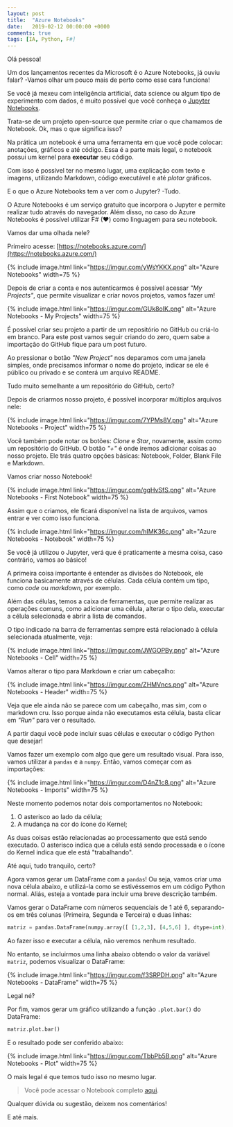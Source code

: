 ```yaml
---
layout: post
title:  "Azure Notebooks"
date:   2019-02-12 00:00:00 +0000
comments: true
tags: [IA, Python, F#]
---
```


Olá pessoa!

Um dos lançamentos recentes da Microsoft é o Azure Notebooks, já ouviu falar? -Vamos olhar um pouco mais de perto como esse cara funciona!

<!--more-->

Se você já mexeu com inteligência artificial, data science ou algum tipo de experimento com dados, é muito possível que você conheça o [Jupyter Notebooks](https://jupyter.org/).

Trata-se de um projeto open-source que permite criar o que chamamos de Notebook. Ok, mas o que significa isso?

Na prática um notebook é uma uma ferramenta em que você pode colocar: anotações, gráficos e até código. Essa é a parte mais legal, o notebook possui um kernel para **executar** seu código.

Com isso é possível ter no mesmo lugar, uma explicação com texto e imagens, utilizando Markdown, código executável e até *plotar* gráficos.

E o que o Azure Notebooks tem a ver com o Jupyter? -Tudo.

O Azure Notebooks é um serviço gratuito que incorpora o Jupyter e permite realizar tudo através do navegador. Além disso, no caso do Azure Notebooks é possível utilizar F# (❤) como linguagem para seu notebook.

Vamos dar uma olhada nele?

Primeiro acesse: [https://notebooks.azure.com/](https://notebooks.azure.com/)

{% include image.html link="https://imgur.com/yWsYKKX.png" alt="Azure Notebooks" width=75 %}

Depois de criar a conta e nos autenticarmos é possível acessar _"My Projects"_, que permite visualizar e criar novos projetos, vamos fazer um!

{% include image.html link="https://imgur.com/GUk8oIK.png" alt="Azure Notebooks - My Projects" width=75 %}

É possível criar seu projeto a partir de um repositório no GitHub ou criá-lo em branco. Para este post vamos seguir criando do zero, quem sabe a importação do GitHub fique para um post futuro.

Ao pressionar o botão _"New Project"_ nos deparamos com uma janela simples, onde precisamos informar o nome do projeto, indicar se ele é público ou privado e se conterá um arquivo README.

Tudo muito semelhante a um repositório do GitHub, certo?

Depois de criarmos nosso projeto, é possível incorporar múltiplos arquivos nele:

{% include image.html link="https://imgur.com/7YPMs8V.png" alt="Azure Notebooks - Project" width=75 %}

Você também pode notar os botões: _Clone_ e _Star_, novamente, assim como um repositório do GitHub. O botão _"+"_ é onde iremos adicionar coisas ao nosso projeto. Ele trás quatro opções básicas: Notebook, Folder, Blank File e Markdown.

Vamos criar nosso Notebook!

{% include image.html link="https://imgur.com/gqHvSfS.png" alt="Azure Notebooks - First Notebook" width=75 %}

Assim que o criamos, ele ficará disponível na lista de arquivos, vamos entrar e ver como isso funciona.

{% include image.html link="https://imgur.com/hIMK36c.png" alt="Azure Notebooks - Notebook" width=75 %}

Se você já utilizou o Jupyter, verá que é praticamente a mesma coisa, caso contrário, vamos ao básico!

A primeira coisa importante é entender as divisões do Notebook, ele funciona basicamente através de células. Cada célula contém um tipo, como _code_ ou _markdown_, por exemplo.    

Além das células, temos a caixa de ferramentas, que permite realizar as operações comuns, como adicionar uma célula, alterar o tipo dela, executar a célula selecionada e abrir a lista de comandos.

O tipo indicado na barra de ferramentas sempre está relacionado à célula selecionada atualmente, veja:

{% include image.html link="https://imgur.com/JWGOPBy.png" alt="Azure Notebooks - Cell" width=75 %}

Vamos alterar o tipo para Markdown e criar um cabeçalho:

{% include image.html link="https://imgur.com/ZHMVncs.png" alt="Azure Notebooks - Header" width=75 %}

Veja que ele ainda não se parece com um cabeçalho, mas sim, com o markdown cru. Isso porque ainda não executamos esta célula, basta clicar em _"Run"_ para ver o resultado.

A partir daqui você pode incluir suas células e executar o código Python que desejar!

Vamos fazer um exemplo com algo que gere um resultado visual. Para isso, vamos utilizar a `pandas` e a `numpy`. Então, vamos começar com as importações:

{% include image.html link="https://imgur.com/D4nZ1c8.png" alt="Azure Notebooks - Imports" width=75 %}

Neste momento podemos notar dois comportamentos no Notebook:

1. O asterisco ao lado da célula;
2. A mudança na cor do ícone do Kernel;

As duas coisas estão relacionadas ao processamento que está sendo executado. O asterisco indica que a célula está sendo processada e o ícone do Kernel indica que ele está "trabalhando".

Até aqui, tudo tranquilo, certo?

Agora vamos gerar um DataFrame com a `pandas`! Ou seja, vamos criar uma nova célula abaixo, e utilizá-la como se estivéssemos em um código Python normal. Aliás, esteja a vontade para incluir uma breve descrição também.

Vamos gerar o DataFrame com números sequenciais de 1 até 6, separando-os em três colunas (Primeira, Segunda e Terceira) e duas linhas:

```python
matriz = pandas.DataFrame(numpy.array([ [1,2,3], [4,5,6] ], dtype=int), columns=["Primeira", "Segunda", "Terceira"])

```
Ao fazer isso e executar a célula, não veremos nenhum resultado.

No entanto, se incluirmos uma linha abaixo obtendo o valor da variável `matriz`, podemos visualizar o DataFrame:

{% include image.html link="https://imgur.com/f3SRPDH.png" alt="Azure Notebooks - DataFrame" width=75 %}

Legal né?

Por fim, vamos gerar um gráfico utilizando a função `.plot.bar()` do DataFrame:

```python
matriz.plot.bar()
```

E o resultado pode ser conferido abaixo:

{% include image.html link="https://imgur.com/TbbPb5B.png" alt="Azure Notebooks - Plot" width=75 %}

O mais legal é que temos tudo isso no mesmo lugar. 

> Você pode acessar o Notebook completo [aqui](https://notebooks.azure.com/gabriel-schade/projects/primeiro-experimento/html/MeuPrimeiroNotebook.ipynb).

Qualquer dúvida ou sugestão, deixem nos comentários!

E até mais.